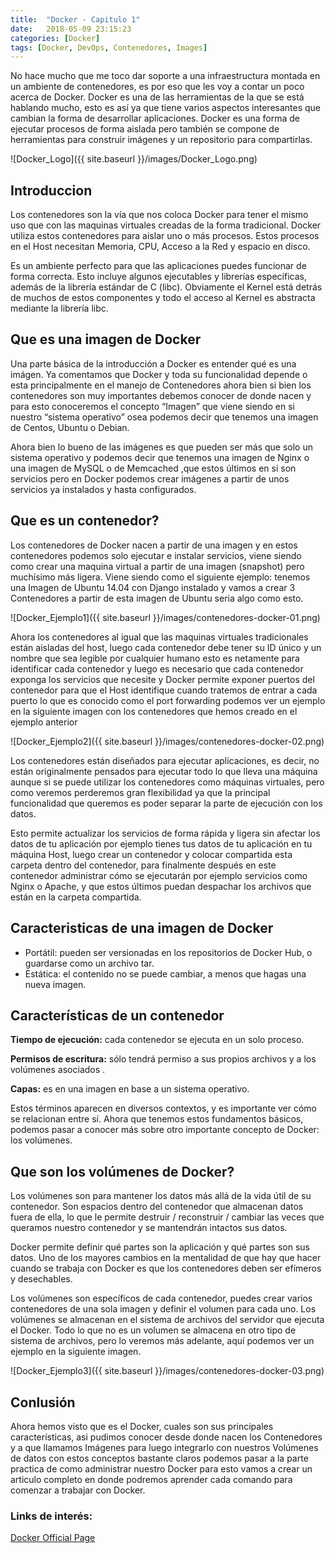 ```yaml
---
title:  "Docker - Capitulo 1"
date:   2018-05-09 23:15:23
categories: [Docker]
tags: [Docker, DevOps, Contenedores, Images]
---
```

No hace mucho que me toco dar soporte a una infraestructura montada en un ambiente de contenedores, es por eso que les voy a contar un poco acerca de Docker.
Docker es una de las herramientas de la que se está hablando mucho, esto es así ya que tiene varios aspectos interesantes que cambian la forma de desarrollar aplicaciones. Docker es una forma de ejecutar procesos de forma aislada pero también se compone de herramientas para construir imágenes y un repositorio para compartirlas.

![Docker_Logo]({{ site.baseurl }}/images/Docker_Logo.png)

## Introduccion ##

Los contenedores son la vía que nos coloca Docker para tener el mismo uso que con las maquinas virtuales creadas de la forma tradicional. Docker utiliza estos contenedores para aislar uno o más procesos. Estos procesos en el Host necesitan Memoria, CPU, Acceso a la Red y espacio en disco.

Es un ambiente perfecto para que las aplicaciones puedes funcionar de forma correcta. Esto incluye algunos ejecutables y librerías específicas, además de la librería estándar de C (libc). Obviamente el Kernel está detrás de muchos de estos componentes y todo el acceso al Kernel es abstracta mediante la librería libc.

## Que es una imagen de Docker ##

Una parte básica de la introducción a Docker es entender qué es una imágen. Ya comentamos que Docker y toda su funcionalidad depende o esta principalmente en el manejo de Contenedores ahora bien si bien los contenedores son muy importantes debemos conocer de donde nacen y para esto conoceremos el concepto “Imagen” que viene siendo en si nuestro “sistema operativo” osea podemos decir que tenemos una imagen de Centos, Ubuntu o Debian.

Ahora bien lo bueno de las imágenes es que pueden ser más que solo un sistema operativo y podemos decir que tenemos una imagen de Nginx o una imagen de MySQL o de Memcached ,que estos últimos en si son servicios pero en Docker podemos crear imágenes a partir de unos servicios ya instalados y hasta configurados.

## Que es un contenedor? ##

Los contenedores de Docker nacen a partir de una imagen y en estos contenedores podemos solo ejecutar e instalar servicios, viene siendo como crear una maquina virtual a partir de una imagen (snapshot) pero muchísimo más ligera. Viene siendo como el siguiente ejemplo: tenemos una Imagen de Ubuntu 14.04 con Django instalado y vamos a crear 3 Contenedores a partir de esta imagen de Ubuntu seria algo como esto.

![Docker_Ejemplo1]({{ site.baseurl }}/images/contenedores-docker-01.png)

Ahora los contenedores al igual que las maquinas virtuales tradicionales están aisladas del host, luego cada contenedor debe tener su ID único y un nombre que sea legible por cualquier humano esto es netamente para identificar cada contenedor y luego es necesario que cada contenedor exponga los servicios que necesite y Docker permite exponer puertos del contenedor para que el Host identifique cuando tratemos de entrar a cada puerto lo que es conocido como el port forwarding  podemos ver un ejemplo en la siguiente imagen con los contenedores que hemos creado en el ejemplo anterior

![Docker_Ejemplo2]({{ site.baseurl }}/images/contenedores-docker-02.png)

Los contenedores están diseñados para ejecutar aplicaciones, es decir, no están originalmente pensados para ejecutar todo lo que lleva una máquina aunque si se puede utilizar los contenedores como máquinas virtuales, pero como veremos perderemos gran flexibilidad ya que la principal funcionalidad que queremos es poder separar la parte de ejecución con los datos.

Esto permite actualizar los servicios de forma rápida y ligera sin afectar los datos de tu aplicación por ejemplo tienes tus datos de tu aplicación en tu máquina Host, luego crear un contenedor y colocar compartida esta carpeta dentro del contenedor, para finalmente después en este contenedor administrar cómo se ejecutarán por ejemplo servicios como Nginx o Apache, y que estos últimos puedan despachar los archivos que están en la carpeta compartida.

## Caracteristicas de una imagen de Docker ##

 - Portátil: pueden ser versionadas en los repositorios de Docker Hub, o guardarse como un archivo tar.
 - Estática: el contenido no se puede cambiar, a menos que hagas una nueva imagen.

## Características de un contenedor ##

**Tiempo de ejecución:** cada contenedor se ejecuta en un solo proceso.

**Permisos de escritura:** sólo tendrá permiso a sus propios archivos y a los volúmenes asociados .

**Capas:** es en una imagen en base a un sistema operativo.

Estos términos aparecen en diversos contextos, y es importante ver cómo se relacionan entre sí. Ahora que tenemos estos fundamentos básicos, podemos pasar a conocer más sobre otro importante concepto de Docker: los volúmenes.

## Que son los volúmenes de Docker? ##

Los volúmenes son para mantener los datos más allá de la vida útil de su contenedor. Son espacios dentro del contenedor que almacenan datos fuera de ella, lo que le permite destruir / reconstruir / cambiar  las veces que queramos nuestro contenedor y se mantendrán intactos sus datos.

Docker permite definir qué partes son la aplicación y qué partes son sus datos. Uno de los mayores cambios en la mentalidad de que hay que hacer cuando se trabaja con Docker es que los contenedores deben ser efímeros y desechables.

Los volúmenes son específicos de cada contenedor, puedes crear varios contenedores de una sola imagen y definir el volumen para cada uno. Los volúmenes se almacenan en el sistema de archivos del servidor que ejecuta el Docker. Todo lo que no es un volumen se almacena en otro tipo de sistema de archivos, pero lo veremos más adelante, aquí podemos ver un ejemplo en la siguiente imagen.

![Docker_Ejemplo3]({{ site.baseurl }}/images/contenedores-docker-03.png)

## Conlusión ##

Ahora hemos visto que es el Docker, cuales son sus principales características, asi pudimos conocer desde donde nacen los Contenedores y a que llamamos Imágenes para luego integrarlo con nuestros Volúmenes de datos con estos conceptos bastante claros podemos pasar a la parte practica de como administrar nuestro Docker para esto vamos a crear un articulo completo en donde podremos aprender cada comando para comenzar a trabajar con Docker.

### Links de interés: ###

[Docker Official Page][Docker]

[Docker]: https://www.docker.com/

